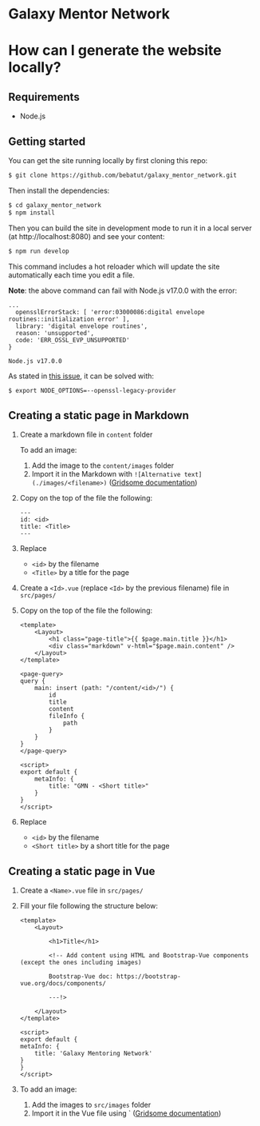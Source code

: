 Galaxy Mentor Network
=====================

# How can I generate the website locally?

## Requirements

- Node.js

## Getting started

You can get the site running locally by first cloning this repo:

```sh
$ git clone https://github.com/bebatut/galaxy_mentor_network.git
```

Then install the dependencies:

```sh
$ cd galaxy_mentor_network
$ npm install
```

Then you can build the site in development mode to run it in a local server (at http://localhost:8080) and see your content:

```sh
$ npm run develop
```

This command includes a hot reloader which will update the site automatically each time you edit a file.

**Note**: the above command can fail with Node.js v17.0.0 with the error:

```
...
  opensslErrorStack: [ 'error:03000086:digital envelope routines::initialization error' ],
  library: 'digital envelope routines',
  reason: 'unsupported',
  code: 'ERR_OSSL_EVP_UNSUPPORTED'
}

Node.js v17.0.0
```

As stated in [this issue](https://github.com/vercel/next.js/issues/30078#issuecomment-947338268), it can be solved with:

```sh
$ export NODE_OPTIONS=--openssl-legacy-provider
```

## Creating a static page in Markdown

1. Create a markdown file in `content` folder


    To add an image:
    1. Add the image to the `content/images` folder
    2. Import it in the Markdown with `![Alternative text](./images/<filename>)` ([Gridsome documentation](https://gridsome.org/docs/images/#usage-in-markdown))

2. Copy on the top of the file the following:

    ```
    ---
    id: <id>
    title: <Title>
    ---
    ```

3. Replace
    - `<id>` by the filename
    - `<Title>` by a title for the page
4. Create a `<Id>.vue` (replace `<Id>` by the previous filename) file in `src/pages/`
5. Copy on the top of the file the following:

    ```
    <template>
        <Layout>
            <h1 class="page-title">{{ $page.main.title }}</h1>
            <div class="markdown" v-html="$page.main.content" />
        </Layout>
    </template>

    <page-query>
    query {
        main: insert (path: "/content/<id>/") {
            id
            title
            content
            fileInfo {
                path
            }
        }
    }
    </page-query>

    <script>
    export default {
        metaInfo: {
            title: "GMN - <Short title>"
        }
    }
    </script>
    ```

6. Replace
    - `<id>` by the filename
    - `<Short title>` by a short title for the page

## Creating a static page in Vue

1. Create a `<Name>.vue` file in `src/pages/`
2. Fill your file following the structure below:

    ```
    <template>
        <Layout>

            <h1>Title</h1>

            <!-- Add content using HTML and Bootstrap-Vue components (except the ones including images)

            Bootstrap-Vue doc: https://bootstrap-vue.org/docs/components/

            ---!>

        </Layout>
    </template>

    <script>
    export default {
    metaInfo: {
        title: 'Galaxy Mentoring Network'
    }
    }
    </script>
    ```

3. To add an image:
    1. Add the images to `src/images` folder
    2. Import it in the Vue file using `<g-image src="~/images/<filename>" alt="Alternative text"/> ([Gridsome documentation](https://gridsome.org/docs/images/))